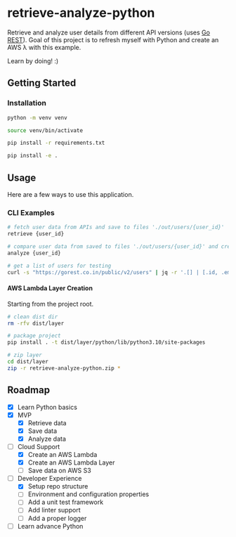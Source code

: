 # retrieve-analyze-python
 Retrieve and analyze user details from different API versions (uses [Go REST](https://gorest.co.in)). Goal of this project is to refresh myself with Python and create an AWS λ with this example.

 Learn by doing! :)

<!-- GETTING STARTED -->
## Getting Started

### Installation

```sh
python -m venv venv

source venv/bin/activate

pip install -r requirements.txt

pip install -e .
```

<!-- USAGE EXAMPLES -->
## Usage

Here are a few ways to use this application.

### CLI Examples

```sh
# fetch user data from APIs and save to files './out/users/{user_id}'
retrieve {user_id}

# compare user data from saved to files './out/users/{user_id}' and create `analyze.json`
analyze {user_id}
```

```sh
# get a list of users for testing
curl -s "https://gorest.co.in/public/v2/users" | jq -r '.[] | [.id, .email] | @csv' > "./out/users/list-$(date +"%Y-%m-%dT%H%M").csv"
```

#### AWS Lambda Layer Creation

Starting from the project root.

```sh
# clean dist dir
rm -rfv dist/layer

# package project
pip install . -t dist/layer/python/lib/python3.10/site-packages

# zip layer
cd dist/layer
zip -r retrieve-analyze-python.zip *
```


<!-- ROADMAP -->
## Roadmap

- [x] Learn Python basics
- [x] MVP
    - [x] Retrieve data
    - [x] Save data
    - [x] Analyze data
- [ ] Cloud Support
    - [x] Create an AWS Lambda
    - [x] Create an AWS Lambda Layer
    - [ ] Save data on AWS S3
- [ ] Developer Experience
    - [x] Setup repo structure
    - [ ] Environment and configuration properties
    - [ ] Add a unit test framework
    - [ ] Add linter support
    - [ ] Add a proper logger
- [ ] Learn advance Python
